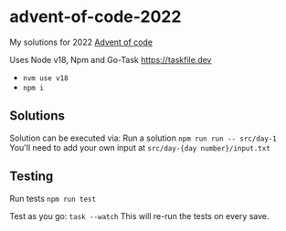# advent-of-code-2022

My solutions for 2022 [Advent of code](https://adventofcode.com/)


Uses Node v18, Npm and Go-Task https://taskfile.dev
- `nvm use v18`
- `npm i`

## Solutions
Solution can be executed via:
Run a solution `npm run run -- src/day-1`
You'll need to add your own input at `src/day-{day number}/input.txt` 

## Testing

Run tests `npm run test` 

Test as you go:
`task --watch`
This will re-run the tests on every save.

